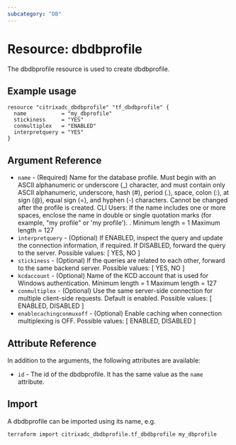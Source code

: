 ```yaml
---
subcategory: "DB"
---
```


# Resource: dbdbprofile

The dbdbprofile resource is used to create dbdbprofile.


## Example usage

```hcl
resource "citrixadc_dbdbprofile" "tf_dbdbprofile" {
  name           = "my_dbprofile"
  stickiness     = "YES"
  conmultiplex   = "ENABLED"
  interpretquery = "YES"
}
```


## Argument Reference

* `name` - (Required) Name for the database profile. Must begin with an ASCII alphanumeric or underscore (_) character, and must contain only ASCII alphanumeric, underscore, hash (#), period (.), space, colon (:), at sign (@), equal sign (=), and hyphen (-) characters. Cannot be changed after the profile is created. CLI Users: If the name includes one or more spaces, enclose the name in double or single quotation marks (for example, "my profile" or 'my profile'). . Minimum length =  1 Maximum length =  127
* `interpretquery` - (Optional) If ENABLED, inspect the query and update the connection information, if required. If DISABLED, forward the query to the server. Possible values: [ YES, NO ]
* `stickiness` - (Optional) If the queries are related to each other, forward to the same backend server. Possible values: [ YES, NO ]
* `kcdaccount` - (Optional) Name of the KCD account that is used for Windows authentication. Minimum length =  1 Maximum length =  127
* `conmultiplex` - (Optional) Use the same server-side connection for multiple client-side requests. Default is enabled. Possible values: [ ENABLED, DISABLED ]
* `enablecachingconmuxoff` - (Optional) Enable caching when connection multiplexing is OFF. Possible values: [ ENABLED, DISABLED ]


## Attribute Reference

In addition to the arguments, the following attributes are available:

* `id` - The id of the dbdbprofile. It has the same value as the `name` attribute.


## Import

A dbdbprofile can be imported using its name, e.g.

```shell
terraform import citrixadc_dbdbprofile.tf_dbdbprofile my_dbprofile
```
